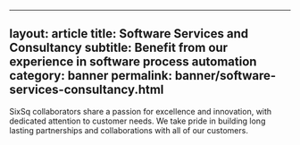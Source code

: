 
---
layout: article
title: Software Services and Consultancy
subtitle: Benefit from our experience in software process automation
category: banner
permalink: banner/software-services-consultancy.html
---

SixSq collaborators share a passion for excellence and innovation, with
dedicated attention to customer needs. We take pride in building long lasting
partnerships and collaborations with all of our customers.
